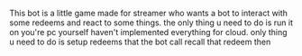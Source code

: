 This bot is a little game made for streamer who wants a bot to interact with some redeems and react to some things.
the only thing u need to do is run it on you're pc yourself haven't implemented everything for cloud.
only thing u need to do is setup redeems that the bot call recall that redeem then
